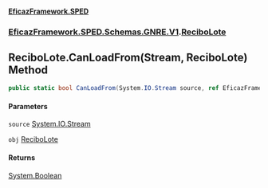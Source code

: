 #### [EficazFramework.SPED](EficazFrameworkSPED.md 'EficazFramework SPED')
### [EficazFramework.SPED.Schemas.GNRE.V1](EficazFramework.SPED.Schemas.GNRE.V1.md 'EficazFramework.SPED.Schemas.GNRE.V1').[ReciboLote](EficazFramework.SPED.Schemas.GNRE.V1/ReciboLote.md 'EficazFramework.SPED.Schemas.GNRE.V1.ReciboLote')

## ReciboLote.CanLoadFrom(Stream, ReciboLote) Method

```csharp
public static bool CanLoadFrom(System.IO.Stream source, ref EficazFramework.SPED.Schemas.GNRE.V1.ReciboLote obj);
```
#### Parameters

<a name='EficazFramework.SPED.Schemas.GNRE.V1.ReciboLote.CanLoadFrom(System.IO.Stream,EficazFramework.SPED.Schemas.GNRE.V1.ReciboLote).source'></a>

`source` [System.IO.Stream](https://docs.microsoft.com/en-us/dotnet/api/System.IO.Stream 'System.IO.Stream')

<a name='EficazFramework.SPED.Schemas.GNRE.V1.ReciboLote.CanLoadFrom(System.IO.Stream,EficazFramework.SPED.Schemas.GNRE.V1.ReciboLote).obj'></a>

`obj` [ReciboLote](EficazFramework.SPED.Schemas.GNRE.V1/ReciboLote.md 'EficazFramework.SPED.Schemas.GNRE.V1.ReciboLote')

#### Returns
[System.Boolean](https://docs.microsoft.com/en-us/dotnet/api/System.Boolean 'System.Boolean')